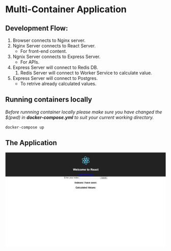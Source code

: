 # Multi-Container Application

## Development Flow:
1. Browser connects to Nginx server.
1. Nginx Server connects to React Server.
    - For front-end content.
1. Ngnix Server connects to Express Server.
    - For APIs.
1. Express Server will connect to Redis DB.
    1. Redis Server will connect to Worker Service to calculate value.
1. Express Server will connect to Postgres.
    - To retrive already calculated values.

## Running containers locally
*Before runnning container locally please make sure you have changed the $(pwd) in **docker-compose.yml** to suit your current working directory.*
```
docker-compose up
```

## The Application
![](./ssHome.jpg)